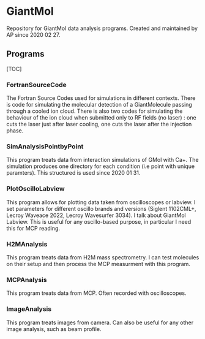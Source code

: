 # GiantMol
Repository for GiantMol data analysis programs. Created and maintained by AP since 2020 02 27.

## Programs

[TOC]

### FortranSourceCode

The Fortran Source Codes used for simulations in different contexts. There is code for simulating the molecular detection of a GiantMolecule passing through a cooled ion cloud. There is also two codes for simulating the behaviour of the ion cloud when submitted only to RF fields (no laser) : one cuts the laser just after laser cooling, one cuts the laser after the injection phase.

### SimAnalysisPointbyPoint

This program treats data from interaction simulations of GMol with Ca+. The simulation produces one directory for each condition (i.e point with unique paramters). This structured is used since 2020 01 31.


### PlotOscilloLabview

This program allows for plotting data taken from oscilloscopes or labview. I set parameters for different oscillo brands and versions (Siglent 1102CML+, Lecroy Waveace 2022, Lecroy Wavesurfer 3034). I talk about GiantMol Labview. This is useful for any oscillo-based purpose, in particular I need this for MCP reading.



### H2MAnalysis

This program treats data from H2M mass spectrometry. I can test molecules on their setup and then process the MCP measurment with this program.



### MCPAnalysis

This program treats data from MCP. Often recorded with oscilloscopes.



### ImageAnalysis

This program treats images from camera. Can also be useful for any other image analysis, such as beam profile.



